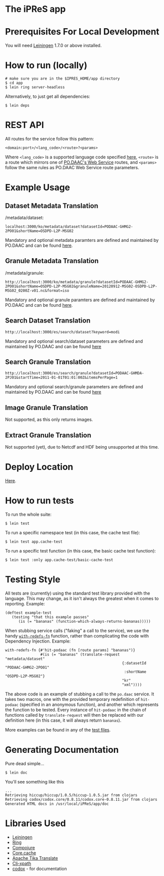The iPReS app
=============

# Prerequisites For Local Development

You will need [Leiningen](https://github.com/technomancy/leiningen) 1.7.0 or above installed.

# How to run (locally)

    # make sure you are in the $IPRES_HOME/app directory
    $ cd app
    $ lein ring server-headless

Alternatively, to just get all dependencies:

    $ lein deps

# REST API

All routes for the service follow this pattern:

    <domain:port>/<lang_code>/<route>?<params>
    
Where `<lang_code>` is a supported language code specified [here](https://github.com/lewismc/iPReS#supported-product-translations), `<route>` is a route which mirrors one of [PO.DAAC's Web Service](http://podaac.jpl.nasa.gov/ws/index.html) routes, and `<params>` follow the same rules as PO.DAAC Web Service route parameters.
    
# Example Usage

## Dataset Metadata Translation

/metadata/dataset:

    localhost:3000/ko/metadata/dataset?datasetId=PODAAC-GHMG2-2PO01&shortName=OSDPD-L2P-MSG02 
    
Mandatory and optional metadata paramters are defined and maintained by PO.DAAC and can be found [here](http://podaac.jpl.nasa.gov/ws/metadata/dataset/index.html#params).

## Granule Metadata Translation

/metadata/granule:

    http://localhost:3000/ko/metadata/granule?datasetId=PODAAC-GHMG2-2PO01&shortName=OSDPD-L2P-MSG02&granuleName=20120912-MSG02-OSDPD-L2P-MSG02_0200Z-v01.nc&format=iso

Mandatory and optional granule paramters are defined and maintained by PO.DAAC and can be found [here](http://podaac.jpl.nasa.gov/ws/metadata/granule/index.html#params).

## Search Dataset Translation

    http://localhost:3000/es/search/dataset?keyword=modi

Mandatory and optional search/dataset parameters are defined and maintained by PO.DAAC and can be found [here](http://podaac.jpl.nasa.gov/ws/search/dataset/index.html)

## Search Granule Translation

    http://localhost:3000/es/search/granule?datasetId=PODAAC-GHMDA-2PJ01&startTime=2011-01-01T01:01:00Z&itemsPerPage=1
    
Mandatory and optional search/granule parameters are defined and maintained by PO.DAAC and can be found [here](http://podaac.jpl.nasa.gov/ws/search/granule/index.html)

## Image Granule Translation

Not supported, as this only returns images.

## Extract Granule Translation

Not supported (yet), due to Netcdf and HDF being unsupported at this time.

# Deploy Location

[Here](https://github.com/NSF-Polar-Cyberinfrastructure/datavis-hackathon#amazon-instance-and-data-buckets).
    
# How to run tests

To run the whole suite:

    $ lein test
    
To run a specific namespace test (in this case, the cache test file):

    $ lein test app.cache-test
    
To run a specific test function (in this case, the basic cache test function):

    $ lein test :only app.cache-test/basic-cache-test
    
# Testing Style

All tests are (currently) using the standard test library provided with the language.  This may change, as it isn't always the greatest when it comes to reporting.  Example:

    (deftest example-test
       (testing "that this example passes"
          (is (= "bananas" (function-which-always-returns-bananas)))))

When stubbing service calls ("faking" a call to the service), we use the handy [`with-redefs-fn`](http://clojuredocs.org/clojure.core/with-redefs-fn) function, rather than complicating the code with Dependency Injection.  Example:

    with-redefs-fn {#'hit-podaac (fn [route params] "bananas")}
                    #(is (= "bananas" (translate-request "metadata/dataset"
                                                         {:datasetId "PODAAC-GHMG2-2PO01"
                                                          :shortName "OSDPD-L2P-MSG02"}
                                                         "kr"
                                                         "xml"))))
                                                         
The above code is an example of stubbing a call to the `po.daac` service.  It takes two macros, one with the provided temporary redefinition of `hit-podaac` (specified in an anonymous function), and another which represents the function to be tested.  Every instance of `hit-podaac` in the chain of functions called by `translate-request` will then be replaced with our definition here (in this case, it will always return `bananas`).

More examples can be found in any of the [test files](https://github.com/lewismc/iPReS/tree/master/app/test/app).

# Generating Documentation

Pure dead simple...

    $ lein doc

You'll see something like this

    ...
    Retrieving hiccup/hiccup/1.0.5/hiccup-1.0.5.jar from clojars
    Retrieving codox/codox.core/0.8.11/codox.core-0.8.11.jar from clojars
    Generated HTML docs in /usr/local/iPReS/app/doc 

# Libraries Used

* [Leiningen](http://leiningen.org/)
* [Ring](https://github.com/ring-clojure/ring)
* [Compojure](https://github.com/weavejester/compojure)
* [Core.cache](https://github.com/clojure/core.cache)
* [Apache Tika Translate](https://github.com/apache/tika)
* [Clj-xpath](https://github.com/kyleburton/clj-xpath)
* [codox](https://github.com/weavejester/codox) - for documentation
